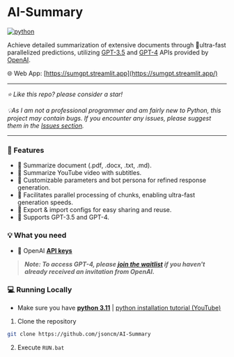 # AI-Summary
[![python](https://img.shields.io/badge/python-3.11-blue)](https://www.python.org/downloads/release/python-3112/)

Achieve detailed summarization of extensive documents through 🚀ultra-fast parallelized predictions, utilizing [GPT-3.5](https://platform.openai.com/docs/models/gpt-3-5) and [GPT-4](https://platform.openai.com/docs/models/gpt-4) APIs provided by [OpenAI](https://openai.com/).

🌐 Web App: [https://sumgpt.streamlit.app](https://sumgpt.streamlit.app/)

---
*⭐️ Like this repo? please consider a star!*

*💡As I am not a professional programmer and am fairly new to Python, this project may contain bugs. If you encounter any issues, please suggest them in the [Issues section](https://github.com/jsoncm/AI-Summary/issues).*

---

### 🌟 Features
- 📄 Summarize document (.pdf, .docx, .txt, .md).
- 🎥 Summarize YouTube video with subtitles.
- 🤖 Customizable parameters and bot persona for refined response generation.
- 🚀 Facilitates parallel processing of chunks, enabling ultra-fast generation speeds.
- 💼 Export & import configs for easy sharing and reuse.
- 🧠 Supports GPT-3.5 and GPT-4.

### 💡 What you need
- 🔑 OpenAI **[API keys](https://platform.openai.com/account/api-keys)**

> ***Note: To access GPT-4, please [join the waitlist](https://openai.com/waitlist/gpt-4-api) if you haven't already received an invitation from OpenAI.***

### 💻 Running Locally
- Make sure you have **[python 3.11](https://www.python.org/downloads)** | [python installation tutorial (YouTube)](https://youtu.be/HBxCHonP6Ro?t=105)
1. Clone the repository
```bash
git clone https://github.com/jsoncm/AI-Summary
```
2. Execute `RUN.bat`
